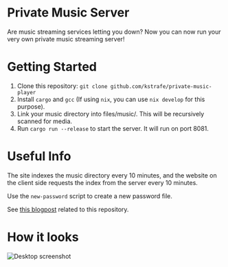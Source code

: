 # Private Music Server #

Are music streaming services letting you down?
Now you can now run your very own private music streaming server!

# Getting Started #

1. Clone this repository: `git clone github.com/kstrafe/private-music-player`
2. Install `cargo` and `gcc` (If using `nix`, you can use `nix develop` for this purpose).
3. Link your music directory into files/music/. This will be recursively scanned for media.
4. Run `cargo run --release` to start the server. It will run on port 8081.

# Useful Info #

The site indexes the music directory every 10 minutes, and the website on the client side requests the index from the server every 10 minutes.

Use the `new-password` script to create a new password file.

See [this blogpost](https://kevin.stravers.net/PrivateMusicPlayer) related to this repository.

# How it looks #

![Desktop screenshot](https://kevin.stravers.net/x/PrivateMusicPlayer-desktop.png)

